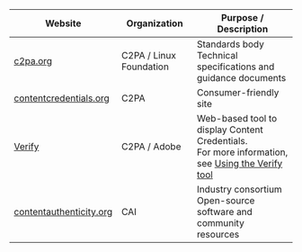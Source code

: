 
| Website  | Organization  | Purpose / Description  |
| -------- | ------------- | ---------------------- |
| [c2pa.org](https://c2pa.org/) | C2PA / Linux Foundation | Standards body<br/>Technical specifications and guidance documents |
| [contentcredentials.org](https://contentcredentials.org/) | C2PA | Consumer-friendly site  |
| [Verify](https://contentcredentials.org/verify) | C2PA / Adobe | Web-based tool to display Content Credentials. <br/> For more information, see [Using the Verify tool](verify) |
| [contentauthenticity.org](https://contentauthenticity.org/) | CAI | Industry consortium<br/>Open-source software and community resources  |
